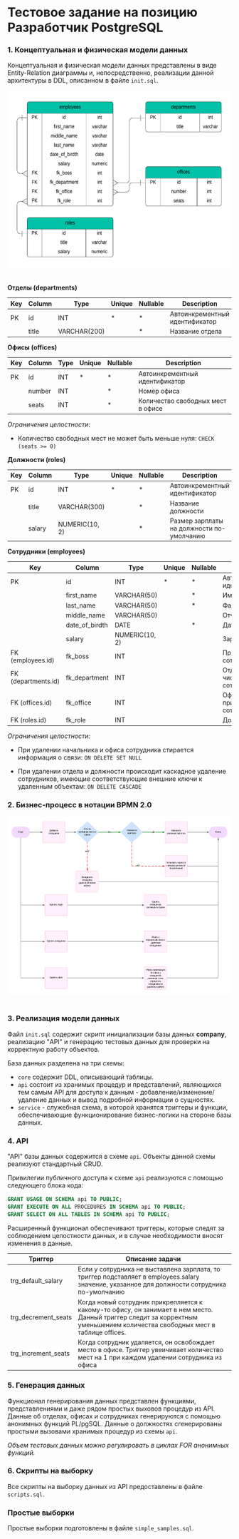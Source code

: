 # Тестовое задание на позицию Разработчик PostgreSQL

### 1. Концептуальная и физическая модели данных 
Концептуальная и физическая модели данных представлены в виде Entity-Relation диаграммы и, непосредственно, реализации данной архитектуры в DDL, описанном в файле `init.sql`. 

<div>
    <img src="https://github.com/Jardinesdelareina/postgresql_developer_test/blob/main/erd.png" width="600" height="400"/>&nbsp;
</div>

<b>Отделы (departments)</b>

|Key|Column|Type|Unique|Nullable|Description|
|---|---|---|---|---|---|
|PK|id|INT|*|*|Автоинкрементный идентификатор|
||title|VARCHAR(200)||*|Название отдела|


<b>Офисы (offices)</b>

|Key|Column|Type|Unique|Nullable|Description|
|---|---|---|---|---|---|
|PK|id|INT|*|*|Автоинкрементный идентификатор|
||number|INT||*|Номер офиса|
||seats|INT||*|Количество свободных мест в офисе|

<em>Ограничения целостности:</em>

* Количество свободных мест не может быть меньше нуля:
`CHECK (seats >= 0)`



<b>Должности (roles)</b>

|Key|Column|Type|Unique|Nullable|Description|
|---|---|---|---|---|---|
|PK|id|INT|*|*|Автоинкрементный идентификатор|
||title|VARCHAR(300)||*|Название должности|
||salary|NUMERIC(10, 2)||*|Размер зарплаты на должности по-умолчанию|


<b>Сотрудники (employees)</b>

|Key|Column|Type|Unique|Nullable|Description|
|---|---|---|---|---|---|
|PK|id|INT|*|*|Автоинкрементный идентификатор|
||first_name|VARCHAR(50)||*|Имя|
||last_name|VARCHAR(50)||*|Фамилия|
||middle_name|VARCHAR(50)|||Отчество|
||date_of_birdth|DATE||*|Дата рождения|
||salary|NUMERIC(10, 2)|||Зарплата|
|FK (employees.id)|fk_boss|INT|||Прямой начальник сотрудника|
|FK (departments.id)|fk_department|INT|||Отдел, в котором числится сотрудник|
|FK (offices.id)|fk_office|INT|||Офис, к которому прикрепен сотрудник|
|FK (roles.id)|fk_role|INT|||Должность|

<em>Ограничения целостности:</em>

* При удалении начальника и офиса сотрудника стирается информация о связи:
`ON DELETE SET NULL`

* При удалении отдела и должности происходит каскадное удаление сотрудников, имеющие соответствующие внешние ключи к удаленным объектам:
`ON DELETE CASCADE`


### 2. Бизнес-процесс в нотации BPMN 2.0

<div>
    <img src="https://github.com/Jardinesdelareina/postgresql_developer_test/blob/main/bpmn.png" width="800" height="400"/>&nbsp;
</div>


### 3. Реализация модели данных

Файл `init.sql` содержит скрипт инициализации базы данных <b>company</b>, реализацию "API" и генерацию тестовых данных для проверки на корректную работу объектов.

База данных разделена на три схемы:
* `core` содержит DDL, описывающий таблицы.
* `api` состоит из хранимых процедур и представлений, являющихся тем самым API для доступа к данным - добавление/изменение/удаление данных и вывод подробной информации о сущностях.
* `service` - служебная схема, в которой хранятся триггеры и функции, обеспечивающие функционирование бизнес-логики на стороне базы данных.


### 4. API

"API" базы данных содержится в схеме `api`. Объекты данной схемы реализуют стандартный CRUD. 

Привилегии публичного доступа к схеме `api` реализуются с помощью следующего блока кода:
```sql 
GRANT USAGE ON SCHEMA api TO PUBLIC;
GRANT EXECUTE ON ALL PROCEDURES IN SCHEMA api TO PUBLIC;
GRANT SELECT ON ALL TABLES IN SCHEMA api TO PUBLIC;
```

Расширенный функционал обеспечивают триггеры, которые следят за соблюдением целостности данных, и в случае необходимости вносят изменения в данные.

|Триггер|Описание задачи|
|---|---|
|trg_default_salary|Если у сотрудника не выставлена зарплата, то триггер подставляет в employees.salary значение, указанное для должности сотрудника по-умолчанию|
|trg_decrement_seats|Когда новый сотрудник прикрепляется к какому-то офису, он занимает в нем место. Данный триггер следит за корректным уменьшением количества свободных мест в таблице offices.|
|trg_increment_seats|Когда сотрудник удаляется, он освобождает место в офисе. Триггер увеичивает количество мест на 1 при каждом удалении сотрудника из офиса|


### 5. Генерация данных

Функционал генерирования данных представлен функциями, представлениями и даже рядом простых выховов процедур из API. 
Данные об отделах, офисах и сотрудниках генерируются с помощью анонимных функций PL/pgSQL. 
Данные о должностях сгенерированы простыми вызовами хранимых процедур из схемы `api`.

<em>Объем тестовых данных можно регулировать в циклах FOR анонимных функций.</em>


### 6. Скрипты на выборку

Все скрипты на выборку данных из API предоставлены в файле `scripts.sql`.


### Простые выборки

Простые выборки подготовлены в файле `simple_samples.sql`.